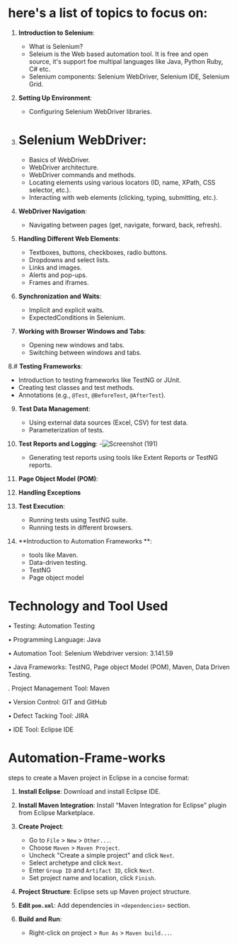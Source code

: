 # here's a list of topics to focus on:

1. **Introduction to Selenium**:
   - What is Selenium?
   - Seleium is the Web based automation tool. It is free and open source, it's support foe multipal languages like Java, Python Ruby, C# etc.
   - Selenium components: Selenium WebDriver, Selenium IDE, Selenium Grid.

2. **Setting Up Environment**:
   - Configuring Selenium WebDriver libraries.

3. # **Selenium WebDriver**:
   - Basics of WebDriver.
   - WebDriver architecture.
   - WebDriver commands and methods.
   - Locating elements using various locators (ID, name, XPath, CSS selector, etc.).
   - Interacting with web elements (clicking, typing, submitting, etc.).

4. **WebDriver Navigation**:
   - Navigating between pages (get, navigate, forward, back, refresh).

5. **Handling Different Web Elements**:
   - Textboxes, buttons, checkboxes, radio buttons.
   - Dropdowns and select lists.
   - Links and images.
   - Alerts and pop-ups.
   - Frames and iframes.

6. **Synchronization and Waits**:
   - Implicit and explicit waits.
   - ExpectedConditions in Selenium.

7. **Working with Browser Windows and Tabs**:
   - Opening new windows and tabs.
   - Switching between windows and tabs.

8.#  **Testing Frameworks**:
   - Introduction to testing frameworks like TestNG or JUnit.
   - Creating test classes and test methods.
   - Annotations (e.g., `@Test`, `@BeforeTest`, `@AfterTest`).

9. **Test Data Management**:
   - Using external data sources (Excel, CSV) for test data.
   - Parameterization of tests.

10. **Test Reports and Logging**:
    -![Screenshot (191)](https://github.com/ajaygujjar424/Automation-Frame-works/assets/127547339/221358ca-4327-49bf-a871-2385c5d47681)

    - Generating test reports using tools like Extent Reports or TestNG reports.

11. **Page Object Model (POM)**:

12. **Handling Exceptions**

13. **Test Execution**:
    - Running tests using TestNG suite.
    - Running tests in different browsers.

14. **Introduction to Automation Frameworks **:
    - tools like Maven.
    - Data-driven testing.
    - TestNG
    - Page object model
   

# Technology and Tool Used

• Testing: Automation Testing

•	Programming Language: Java

•	Automation Tool: Selenium Webdriver version: 3.141.59

•	Java Frameworks: TestNG, Page object Model (POM), Maven, Data Driven Testing.

. Project Management Tool: Maven

•	Version Control: GIT and GitHub

•	Defect Tacking Tool: JIRA

•	IDE Tool: Eclipse IDE

# Automation-Frame-works
steps to create a Maven project in Eclipse in a concise format:

1. **Install Eclipse**: Download and install Eclipse IDE.

2. **Install Maven Integration**: Install "Maven Integration for Eclipse" plugin from Eclipse Marketplace.

3. **Create Project**:
   - Go to `File` > `New` > `Other...`.
   - Choose `Maven` > `Maven Project`.
   - Uncheck "Create a simple project" and click `Next`.
   - Select archetype and click `Next`.
   - Enter `Group ID` and `Artifact ID`, click `Next`.
   - Set project name and location, click `Finish`.

4. **Project Structure**: Eclipse sets up Maven project structure.

5. **Edit `pom.xml`**: Add dependencies in `<dependencies>` section.

6. **Build and Run**:
   - Right-click on project > `Run As` > `Maven build...`.
